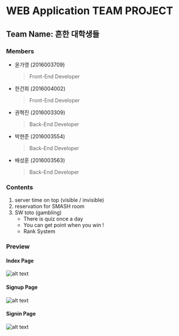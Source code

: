 WEB Application TEAM PROJECT
============================

## Team Name: 흔한 대학생들

### Members

   + 윤가영 (2016003709) 
      > Front-End Developer
   + 한건희 (2016004002) 
      > Front-End Developer
   + 권혁진 (2016003309)
      > Back-End Developer
   + 박현준 (2016003554) 
      > Back-End Developer
   + 배성훈 (2016003563) 
      > Back-End Developer

       
### Contents
1. server time on top (visible / invisible)
2. reservation for SMASH room
3. SW toto (gambling) 
   - There is quiz once a day
   - You can get point when you win !
   - Rank System 
   
### Preview

#### Index Page
![alt text](https://github.com/KimKwon/SMASH_ZZIM/blob/master/preview/index_page.png)

#### Signup Page
![alt text](https://github.com/KimKwon/SMASH_ZZIM/blob/master/preview/sign_up.png)

#### Signin Page
![alt text](https://github.com/KimKwon/SMASH_ZZIM/blob/master/preview/sign_in.png)

